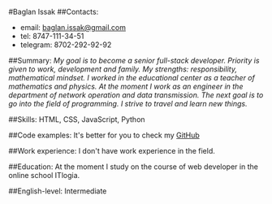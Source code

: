#Baglan Issak
##Contacts:
* email: baglan.issak@gmail.com
* tel: 8747-111-34-51
* telegram: 8702-292-92-92

##Summary:
*My goal is to become a senior full-stack developer.
    Priority is given to work, development and family.
    My strengths: responsibility, mathematical mindset.
    I worked in the educational center as a teacher of mathematics and physics. At the moment I work as an engineer in the department of network operation and data transmission. The next goal is to go into the field of programming.
    I strive to travel and learn new things.*

##Skills:
HTML, CSS, JavaScript, Python

##Code examples:
It's better for you to check my [GitHub](https://github.com/IsakBD)

##Work experience:
I don't have work experience in the field.

##Education:
At the moment I study on the course of web developer in the online school ITlogia.

##English-level:
Intermediate
